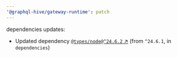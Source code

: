 ```yaml
---
'@graphql-hive/gateway-runtime': patch
---
```


dependencies updates: 

- Updated dependency [`@types/node@^24.6.2` ↗︎](https://www.npmjs.com/package/@types/node/v/24.6.2) (from `^24.6.1`, in `dependencies`)

